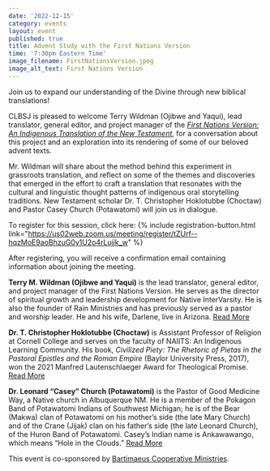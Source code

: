 ```yaml
---
date: '2022-12-15'
category: events
layout: event
published: true
title: Advent Study with the First Nations Version
time: '7:30pm Eastern Time'
image_filename: FirstNationsVersion.jpeg
image_alt_text: First Nations Version
---
```

Join us to expand our understanding of the Divine through new biblical translations!

CLBSJ is pleased to welcome Terry Wildman (Ojibwe and Yaqui), lead translator, general editor, and project manager of the [_First Nations Version: An Indigenous Translation of the New Testament_](https://firstnationsversion.com/), for a conversation about this project and an exploration into its rendering of some of our beloved advent texts. 

Mr. Wildman will share about the method behind this experiment in grassroots translation, and reflect on some of the themes and discoveries that emerged in the effort to craft a translation that resonates with the cultural and linguistic thought patterns of indigenous oral storytelling traditions. New Testament scholar Dr. T. Christopher Hoklotubbe (Choctaw) and Pastor Casey Church (Potawatomi) will join us in dialogue.

To register for this session, click here: {% include registration-button.html link="https://us02web.zoom.us/meeting/register/tZUrf--hqzMoE9aoBhzuG0v1U2o4rLujjk_w" %}

After registering, you will receive a confirmation email containing information about joining the meeting.

**Terry M. Wildman (Ojibwe and Yaqui)** is the lead translator, general editor, and project manager of the First Nations Version. He serves as the director of spiritual growth and leadership development for Native InterVarsity. He is also the founder of Rain Ministries and has previously served as a pastor and worship leader. He and his wife, Darlene, live in Arizona. [Read More](https://www.ivpress.com/terry-m-wildman)

**Dr. T. Christopher Hoklotubbe (Choctaw)** is Assistant Professor of Religion at Cornell College and serves on the faculty of NAIITS: An Indigenous Learning Community. His book, _Civilized Piety: The Rhetoric of Pietas in the Pastoral Epistles and the Roman Empire_ (Baylor University Press, 2017), won the 2021 Manfred Lautenschlaeger Award for Theological Promise. [Read More](https://www.cornellcollege.edu/academics/our-faculty/faculty-profile/index.php/show/choklotubbe)

**Dr. Leonard “Casey” Church (Potawatomi)** is the Pastor of Good Medicine Way, a Native church in Albuquerque NM. He is a member of the Pokagon Band of Potawatomi Indians of Southwest Michigan; he is of the Bear (Makwa) clan of Potawatomi on his mother’s side (the late Mary Church) and of the Crane (Jijak) clan on his father’s side (the late Leonard Church), of the Huron Band of Potawatomi. Casey’s Indian name is Ankawawango, which means “Hole in the Clouds.” [Read More](https://gmwgathering.org/caseys-story/)

This event is co-sponsored by [Bartimaeus Cooperative Ministries](https://www.bcm-net.org/).
